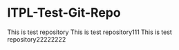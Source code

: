# ITPL-Test-Git-Repo
This is test repository
This is test repository111
This is test repository22222222
